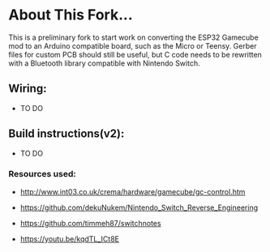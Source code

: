# About This Fork...

This is a preliminary fork to start work on converting the ESP32 Gamecube mod to an Arduino compatible board, such as the Micro or Teensy. Gerber files for custom PCB should still be useful, but C code needs to be rewritten with a Bluetooth library compatible with Nintendo Switch.

## Wiring:

- TO DO

## Build instructions(v2):

- TO DO

### Resources used:

- http://www.int03.co.uk/crema/hardware/gamecube/gc-control.htm

- https://github.com/dekuNukem/Nintendo_Switch_Reverse_Engineering

- https://github.com/timmeh87/switchnotes

- https://youtu.be/kqdTL_ICt8E

